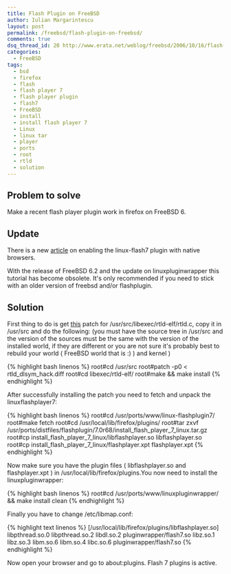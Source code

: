 ```yaml
---
title: Flash Plugin on FreeBSD
author: Iulian Margarintescu
layout: post
permalink: /freebsd/flash-plugin-on-freebsd/
comments: true
dsq_thread_id: 20 http://www.erata.net/weblog/freebsd/2006/10/16/flash-plugin-on-freebsd/
categories:
  - FreeBSD
tags:
  - bsd
  - firefox
  - flash
  - flash player 7
  - flash player plugin
  - flash7
  - FreeBSD
  - install
  - install flash player 7
  - Linux
  - linux tar
  - player
  - ports
  - root
  - rtld
  - solution
---
```

## Problem to solve

Make a recent flash player plugin work in firefox on FreeBSD 6.

## Update

There is a new [article][1] on enabling the linux-flash7 plugin with native browsers.

With the release of FreeBSD 6.2 and the update on linuxpluginwrapper this tutorial has become obsolete. It's only recommended if you need to stick with an older version of freebsd and/or flashplugin.

## Solution

First thing to do is get [this][2] patch for /usr/src/libexec/rtld-elf/rtld.c, copy it in /usr/src and do the following: (you must have the source tree in /usr/src and the version of the sources must be the same with the version of the installed world, if they are different or you are not sure it's probably best to rebuild your world ( FreeBSD world that is :) ) and kernel )

{% highlight bash linenos %}
root#cd /usr/src
root#patch -p0 < rtld_dlsym_hack.diff
root#cd libexec/rtld-elf/
root#make && make install
{% endhighlight %}

After successfully installing the patch you need to fetch and unpack the linuxflashplayer7:

{% highlight bash linenos %}
root#cd /usr/ports/www/linux-flashplugin7/
root#make fetch
root#cd /usr/local/lib/firefox/plugins/
root#tar zxvf /usr/ports/distfiles/flashplugin/7.0r68/install_flash_player_7_linux.tar.gz
root#cp install_flash_player_7_linux/libflashplayer.so libflashplayer.so
root#cp install_flash_player_7_linux/flashplayer.xpt flashplayer.xpt
{% endhighlight %}

Now make sure you have the plugin files ( libflashplayer.so and flashplayer.xpt ) in /usr/local/lib/firefox/plugins.You now need to install the linuxpluginwrapper:

{% highlight bash linenos %}
root#cd /usr/ports/www/linuxpluginwrapper/ && make install clean
{% endhighlight %}

Finally you have to change /etc/libmap.conf:


{% highlight text linenos %}
[/usr/local/lib/firefox/plugins/libflashplayer.so]
libpthread.so.0 libpthread.so.2
libdl.so.2 pluginwrapper/flash7.so
libz.so.1 libz.so.3
libm.so.6 libm.so.4
libc.so.6 pluginwrapper/flash7.so
{% endhighlight %}

Now open your browser and go to about:plugins. Flash 7 plugins is active.

 [1]: http://www.erata.net/freebsd/updateflash7-with-native-freebsd-browsers/
 [2]: https://gist.github.com/etishor/9019433 "rtld dlsym hack"